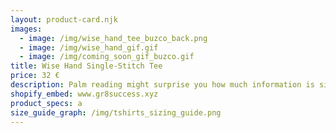```yaml
---
layout: product-card.njk
images:
  - image: /img/wise_hand_tee_buzco_back.png
  - image: /img/wise_hand_gif.gif
  - image: /img/coming_soon_gif_buzco.gif
title: Wise Hand Single-Stitch Tee
price: 32 €
description: Palm reading might surprise you how much information is simply not there ;D
shopify_embed: www.gr8success.xyz
product_specs: a
size_guide_graph: /img/tshirts_sizing_guide.png
---
```

